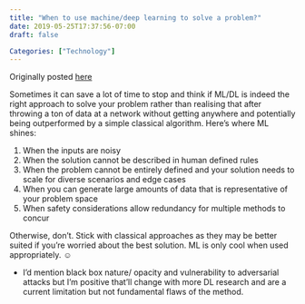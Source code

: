 ```yaml
---
title: "When to use machine/deep learning to solve a problem?"
date: 2019-05-25T17:37:56-07:00
draft: false

Categories: ["Technology"]
---
```

Originally posted [here](https://medium.com/%E0%B4%95%E0%B5%81%E0%B4%B1%E0%B4%BF%E0%B4%AA%E0%B5%8D%E0%B4%AA%E0%B5%81%E0%B4%95%E0%B5%BE/when-to-use-machine-deep-learning-to-solve-a-problem-66a46abeb53e?source=---------0-----------------------)

Sometimes it can save a lot of time to stop and think if ML/DL is indeed the right approach to solve your problem rather than realising that after throwing a ton of data at a network without getting anywhere and potentially being outperformed by a simple classical algorithm. Here’s where ML shines:

1.  When the inputs are noisy
2.  When the solution cannot be described in human defined rules
3.  When the problem cannot be entirely defined and your solution needs to scale for diverse scenarios and edge cases
4.  When you can generate large amounts of data that is representative of your problem space
5.  When safety considerations allow redundancy for multiple methods to concur

Otherwise, don’t. Stick with classical approaches as they may be better suited if you’re worried about the best solution. ML is only cool when used appropriately. ☺

- I’d mention black box nature/ opacity and vulnerability to adversarial attacks but I’m positive that’ll change with more DL research and are a current limitation but not fundamental flaws of the method.
